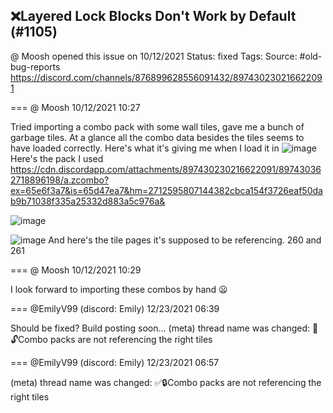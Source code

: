 ## ❌Layered Lock Blocks Don't Work by Default (#1105)
@ Moosh opened this issue on 10/12/2021
Status: fixed
Tags: 
Source: #old-bug-reports https://discord.com/channels/876899628556091432/897430230216622091


=== @ Moosh 10/12/2021 10:27

Tried importing a combo pack with some wall tiles, gave me a bunch of garbage tiles. At a glance all the combo data besides the tiles seems to have loaded correctly.
Here's what it's giving me when I load it in
![image](https://cdn.discordapp.com/attachments/897430230216622091/897430284746776606/unknown.png?ex=65e6f395&is=65d47e95&hm=d4b02ff7c9588211ed015dec57bcd29637644626712e18d6bbaea39b2885d8e8&)
Here's the pack I used
https://cdn.discordapp.com/attachments/897430230216622091/897430362718896198/a.zcombo?ex=65e6f3a7&is=65d47ea7&hm=2712595807144382cbca154f3726eaf50dab9b71038f335a25332d883a5c976a&

![image](https://cdn.discordapp.com/attachments/897430230216622091/897430434428882964/260.png?ex=65e6f3b9&is=65d47eb9&hm=5ee8310ce6eca33459473e1a5c4603cb8bbbb41ce35fc26ca29978e38ac36fb8&)

![image](https://cdn.discordapp.com/attachments/897430230216622091/897430471590436864/261.png?ex=65e6f3c1&is=65d47ec1&hm=296e7708b9c1de16d1d01324687c6d866b0b58faa95e711de544e4a9886b7921&)
And here's the tile pages it's supposed to be referencing. 260 and 261

=== @ Moosh 10/12/2021 10:29

I look forward to importing these combos by hand 😦

=== @EmilyV99 (discord: Emily) 12/23/2021 06:39

Should be fixed? Build posting soon...
(meta) thread name was changed: 💊🔓Combo packs are not referencing the right tiles

=== @EmilyV99 (discord: Emily) 12/23/2021 06:57

(meta) thread name was changed: ✅🔒Combo packs are not referencing the right tiles
